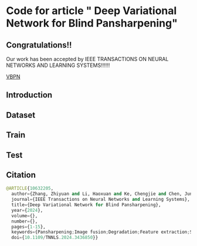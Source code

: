 # Code for article " Deep Variational Network for Blind Pansharpening"

## Congratulations!!
Our work has been accepted by  IEEE TRANSACTIONS ON NEURAL NETWORKS AND LEARNING SYSTEMS!!!!!!

[VBPN](https://ieeexplore.ieee.org/abstract/document/10632205)

## Introduction

## Dataset

## Train

## Test

## Citation
```python
@ARTICLE{10632205,
  author={Zhang, Zhiyuan and Li, Haoxuan and Ke, Chengjie and Chen, Jun and Tian, Xin},
  journal={IEEE Transactions on Neural Networks and Learning Systems}, 
  title={Deep Variational Network for Blind Pansharpening}, 
  year={2024},
  volume={},
  number={},
  pages={1-15},
  keywords={Pansharpening;Image fusion;Degradation;Feature extraction;Spatial resolution;Training;Learning systems;Blind pansharpening;image fusion;remote sensing;variational inference},
  doi={10.1109/TNNLS.2024.3436850}}
```
